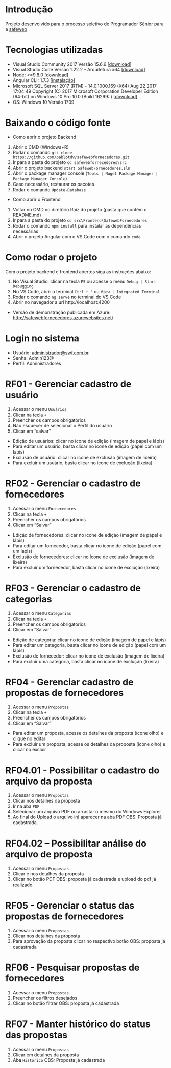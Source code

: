 # Introdução
Projeto desenvolvido para o processo seletivo de Programador Sênior para a [safeweb](https://safeweb.com.br/)

# Tecnologias utilizadas
- Visual Studio Community 2017 Versão 15.6.6 [[download](https://www.visualstudio.com/pt-br/downloads/)]
- Visual Studio Code Versão 1.22.2 - Arquitetura x64 [[download](https://code.visualstudio.com/download)]
- Node: >=9.8.0 [[download](https://nodejs.org/en/download/releases/)]
- Angular CLI: 1.7.3 [[instalação](https://cli.angular.io/)]
- Microsoft SQL Server 2017 (RTM) - 14.0.1000.169 (X64)   Aug 22 2017 17:04:49   Copyright (C) 2017 Microsoft Corporation  Developer Edition (64-bit) on Windows 10 Pro 10.0 <X64> (Build 16299: )  [[download](https://www.microsoft.com/pt-br/sql-server/sql-server-downloads)]
- OS: Windows 10 Versão 1709

# Baixando o código fonte
- Como abrir o projeto Backend
1. Abrir o CMD (Windows+R)
2. Rodar o comando `git clone https://github.com/pablotdv/safewebfornecedores.git`
3. Ir para a pasta do projeto `cd safewebfornecedores\src`
4. Abrir o projeto backend `start SafewebFornecedores.sln`
5. Abrir o package manager console (`Tools | Nuget Package Manager | Package Manager Console`)
6. Caso necessário, restaurar os pacotes
7. Rodar o comando `Update-Database` 

- Como abrir o Frontend
1. Voltar no CMD no diretório Raiz do projeto (pasta que contém o README.md)
1. Ir para a pasta do projeto `cd src\Frontend\SafewebFornecedores`
2. Rodar o comando `npm install` para instalar as dependências necessárias
3. Abrir o projeto Angular com o VS Code com o comando `code .`
 

# Como rodar o projeto
Com o projeto backend e frontend abertos siga as instruções abaixo:
1. No Visual Studio, clicar na tecla `F5` ou acesse o menu `Debug | Start Debugging`
2. No VS Code, abrir o terminal `Ctrl + '` ou `View | Integrated Terminal`
3. Rodar o comando `ng serve` no terminal do VS Code
4. Abrir no navegador a url http://localhost:4200
- Versão de demonstração publicada em Azure: http://safewebfornecedores.azurewebsites.net/ 

# Login no sistema
- Usuário: administrador@swf.com.br
- Senha: Admin123@
- Perfil: Administradores

# RF01 - Gerenciar cadastro de usuário
1. Acessar o menu `Usuários`
2. Clicar na tecla `+`
3. Preencher os campos obrigatórios
4. Não esquecer de selecionar o Perfil do usuário
5. Clicar em “salvar”
- Edição de usuários: clicar no ícone de edição (imagem de papel e lápis)
- Para editar um usuário, basta clicar no icone de edição (papel com um lapis)
- Exclusão de usuário: clicar no ícone de exclusão (imagem de lixeira)
- Para excluir um usuário, basta clicar no icone de exclução (lixeira)

# RF02 - Gerenciar o cadastro de fornecedores
1. Acessar o menu `Fornecedores`
2. Clicar na tecla `+`
3. Preencher os campos obrigatórios
4. Clicar em “Salvar”
- Edição de fornecedores: clicar no ícone de edição (imagem de papel e lápis)
- Para editar um fornecedor, basta clicar no icone de edição (papel com um lapis)
- Exclusão de fornecedores: clicar no ícone de exclusão (imagem de lixeira) 
- Para excluir um fornecedor, basta clicar no icone de exclução (lixeira)

 

# RF03 - Gerenciar o cadastro de categorias
1. Acessar o menu `Categorias`
2. Clicar na tecla `+`
3. Preencher os campos obrigatórios
4. Clicar em “Salvar”
- Edição de categoria: clicar no ícone de edição (imagem de papel e lápis)
- Para editar um categoria, basta clicar no icone de edição (papel com um lapis)
- Exclusão de fornecedor: clicar no ícone de exclusão (imagem de lixeira)
- Para excluir uma categoria, basta clicar no icone de exclução (lixeira)

# RF04 - Gerenciar cadastro de propostas de fornecedores
1. Acessar o menu `Propostas`
2. Clicar na tecla `+`
3. Preencher os campos obrigatórios
4. Clicar em “Salvar”
- Para editar um proposta, acesse os detalhes da proposta (ícone olho) e clique no editar
- Para excluir um proposta, acesse os detalhes da proposta (ícone olho) e clicar no excluir 

# RF04.01 - Possibilitar o cadastro do arquivo da proposta
1. Acessar o menu `Propostas`
2. Clicar nos detalhes da proposta
3. Ir na aba `PDF`
4. Selecionar um arquivo PDF ou arrastar o mesmo do Windows Explorer
5. Ao final do Upload o arquivo irá aparecer na aba PDF
OBS: Proposta já cadastrada. 

# RF04.02 – Possibilitar análise do arquivo de proposta
1. Acessar o menu `Propostas`
2. Clicar e nos detalhes da proposta
3. Clicar no botão PDF
OBS: proposta já cadastrada e upload do pdf já realizado. 

# RF05 - Gerenciar o status das propostas de fornecedores
1. Acessar o menu `Propostas`
2. Clicar nos detalhes da proposta
3. Para aprovação da proposta clicar no respectivo botão
OBS: proposta já cadastrada

# RF06 - Pesquisar propostas de fornecedores
1. Acessar o menu `Propostas`
2. Preencher os filtros desejados
3. Clicar no botão filtrar
OBS: proposta já cadastrada 

# RF07 - Manter histórico do status das propostas
1. Acessar o menu `Propostas`
2. Clicar em detalhes da proposta
3. Aba `Histórico`
OBS: Proposta já cadastrada